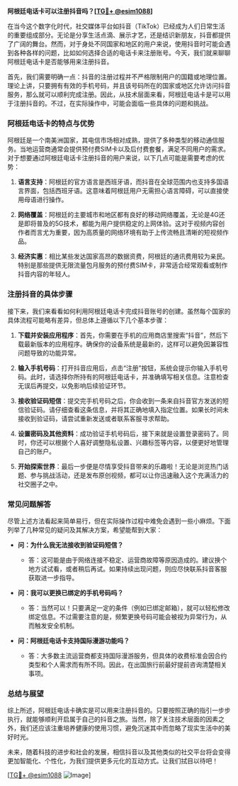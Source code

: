 **阿根廷电话卡可以注册抖音吗？[[TG💪+ @esim1088](https://t.me/s/esim1088)]**

在当今这个数字化时代，社交媒体平台如抖音（TikTok）已经成为人们日常生活的重要组成部分。无论是分享生活点滴、展示才艺，还是结识新朋友，抖音都提供了广阔的舞台。然而，对于身处不同国家和地区的用户来说，使用抖音时可能会遇到各种各样的问题，比如如何选择合适的电话卡来注册账号。今天，我们就来聊聊阿根廷电话卡是否能够用来注册抖音。

首先，我们需要明确一点：抖音的注册过程并不严格限制用户的国籍或地理位置。理论上讲，只要拥有有效的手机号码，并且该号码所在的国家或地区允许访问抖音服务，那么就可以顺利完成注册。因此，从技术层面来看，阿根廷电话卡是可以用于注册抖音的。不过，在实际操作中，可能会面临一些具体的问题和挑战。

### **阿根廷电话卡的特点与优势**

阿根廷是一个南美洲国家，其电信市场相对成熟，提供了多种类型的移动通信服务。当地运营商通常会提供预付费SIM卡以及后付费套餐，满足不同用户的需求。对于想要通过阿根廷电话卡注册抖音的用户来说，以下几点可能是需要考虑的优势：

1. **语言支持**：阿根廷的官方语言是西班牙语，而抖音在全球范围内也支持多国语言界面，包括西班牙语。这意味着阿根廷用户无需担心语言障碍，可以直接使用母语进行操作。
   
2. **网络覆盖**：阿根廷的主要城市和地区都有良好的移动网络覆盖，无论是4G还是即将普及的5G技术，都能为用户提供稳定的上网体验。这对于视频内容创作者而言尤为重要，因为高质量的网络环境有助于上传流畅且清晰的短视频作品。

3. **经济实惠**：相比某些发达国家高昂的数据资费，阿根廷的通讯费用较为亲民。特别是那些提供无限流量包月服务的预付费SIM卡，非常适合经常观看或制作抖音内容的年轻人。

### **注册抖音的具体步骤**

接下来，我们来看看如何利用阿根廷电话卡完成抖音账号的创建。虽然每个国家的具体流程可能略有差异，但总体上遵循以下几个基本步骤：

1. **下载并安装应用程序**：首先，你需要在手机的应用商店里搜索“抖音”，然后下载最新版本的应用程序。确保你的设备系统是最新的，这样可以避免因兼容性问题导致的功能异常。

2. **输入手机号码**：打开抖音应用后，点击“注册”按钮，系统会提示你输入手机号码。此时，请选择你所持有的阿根廷电话卡，并准确填写相关信息。注意检查无误后再提交，以免影响后续验证环节。

3. **接收验证码短信**：提交完手机号码之后，你会收到一条来自抖音官方发送的短信验证码。请仔细查看这条信息，并将其正确地填入指定位置。如果长时间未接收到验证码，请尝试重新发送或者联系客服寻求帮助。

4. **设置密码及其他资料**：成功验证手机号码后，接下来就是设置登录密码了。同时，你还可以根据个人喜好调整隐私设置、兴趣标签等内容，以便更好地管理自己的账户。

5. **开始探索世界**：最后一步便是尽情享受抖音带来的乐趣啦！无论是浏览热门话题、参与挑战活动，还是发布原创视频，都可以让你迅速融入这个充满活力的社交圈子之中。

### **常见问题解答**

尽管上述方法看起来简单易行，但在实际操作过程中难免会遇到一些小麻烦。下面列举了几种常见的疑问及其解决方案，希望能帮到大家：

- **问：为什么我无法接收到验证码短信？**
  - 答：这可能是由于网络连接不稳定、运营商故障等原因造成的。建议换个地方试试看，或者稍后再试。如果持续出现问题，则应尽快联系抖音客服获取进一步指导。

- **问：我可以更换已绑定的手机号码吗？**
  - 答：当然可以！只要满足一定的条件（例如已绑定邮箱），就可以轻松修改绑定信息。不过需要注意的是，频繁更换号码可能会被视为异常行为，从而触发安全机制。

- **问：阿根廷电话卡支持国际漫游功能吗？**
  - 答：大多数主流运营商都支持国际漫游服务，但具体的收费标准会因合约类型和个人需求而有所不同。因此，在出国旅行前最好提前咨询清楚相关事项。

### **总结与展望**

综上所述，阿根廷电话卡确实是可以用来注册抖音的。只要按照正确的指引一步步执行，就能够顺利开启属于自己的抖音之旅。当然，除了关注技术层面的因素之外，我们还应该注重培养健康的使用习惯，避免沉迷其中而忽略了现实生活中的美好时光。

未来，随着科技的进步和社会的发展，相信抖音以及其他类似的社交平台将会变得更加智能化、个性化，为我们提供更多元化的互动方式。让我们拭目以待吧！

[[TG💪+ @esim1088](https://t.me/s/esim1088) ![Image](https://i.postimg.cc/4NQfJmqS/Snipaste-2025-05-13-00-14-12.png)]